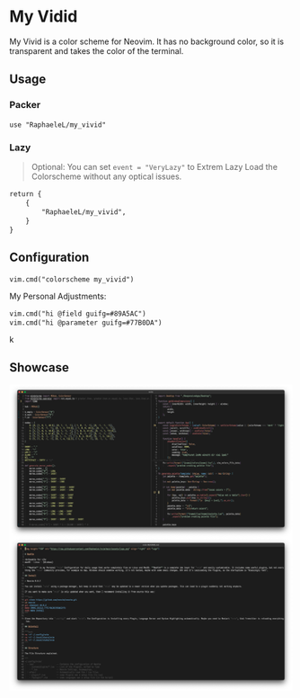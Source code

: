 # My Vidid

My Vivid is a color scheme for Neovim. It has no background color, so it is transparent and takes the color of the terminal.

## Usage 

### Packer

```
use "RaphaeleL/my_vivid"
```

### Lazy 

> Optional: You can set `event = "VeryLazy"` to Extrem Lazy Load the Colorscheme without any optical issues.

```
return {
    {
        "RaphaeleL/my_vivid",
    }
}
```

## Configuration

```
vim.cmd("colorscheme my_vivid")
```

My Personal Adjustments:

```
vim.cmd("hi @field guifg=#89A5AC")
vim.cmd("hi @parameter guifg=#77B0DA")
```
k
## Showcase

<img src="./assets/demo/Demo-1.png" align="center" alt="Demo1">
<img src="./assets/demo/Demo-2.png" align="center" alt="Demo2">
